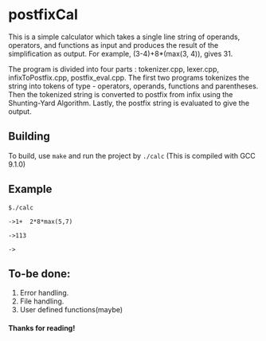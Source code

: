 # postfixCal
This is a simple calculator which takes a single line string of operands, operators, and functions as input and produces the result of the simplification as output. For example, (3-4)+8*(max(3, 4)), gives 31. 

The program is divided into four parts : tokenizer.cpp, lexer.cpp, infixToPostfix.cpp, postfix_eval.cpp.
The first two programs tokenizes the string into tokens of type - operators, operands, functions and parentheses. 
Then the tokenized string is converted to postfix from infix using the Shunting-Yard Algorithm. Lastly, the postfix string is evaluated to give the output. 

## Building
To build, use `make` and run the project by `./calc` (This is compiled with GCC 9.1.0)

## Example
`$./calc`

`->1+  2*8*max(5,7)`

`->113`

`->`
## To-be done:
1. Error handling.
2. File handling.
3. User defined functions(maybe)
#### Thanks for reading!

